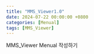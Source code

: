 ```yaml
---
title: "MMS_Viewer1.0"
date: 2024-07-22 00:00:00 +0800
categories: [Menual]
tags: [MMS_Viewer]
---
```


MMS_Viewer Menual 작성하기
